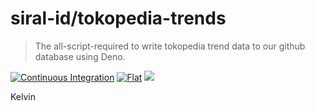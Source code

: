 # siral-id/tokopedia-trends

> The all-script-required to write tokopedia trend data to our github database
> using Deno.

[![Continuous Integration](https://github.com/siral-id/tokopedia-trends/actions/workflows/ci.yml/badge.svg)](https://github.com/siral-id/tokopedia-trends/actions/workflows/ci.yml)
[![Flat](https://github.com/siral-id/tokopedia-trends/actions/workflows/flat.yml/badge.svg)](https://github.com/siral-id/tokopedia-trends/actions/workflows/flat.yml)
[![](https://img.shields.io/codecov/c/gh/siral-id/tokopedia-trends?style=flat-square)](https://codecov.io/gh/siral-id/tokopedia-trends)

Kelvin
